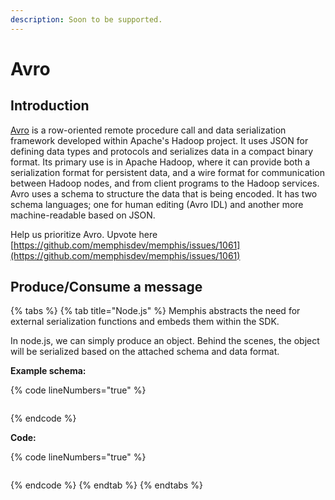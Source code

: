 ```yaml
---
description: Soon to be supported.
---
```


# Avro

## Introduction

[Avro](https://avro.apache.org/) is a row-oriented remote procedure call and data serialization framework developed within Apache's Hadoop project. It uses JSON for defining data types and protocols and serializes data in a compact binary format. Its primary use is in Apache Hadoop, where it can provide both a serialization format for persistent data, and a wire format for communication between Hadoop nodes, and from client programs to the Hadoop services. Avro uses a schema to structure the data that is being encoded. It has two schema languages; one for human editing (Avro IDL) and another more machine-readable based on JSON.

Help us prioritize Avro. Upvote here [https://github.com/memphisdev/memphis/issues/1061](https://github.com/memphisdev/memphis/issues/1061)

## Produce/Consume a message

{% tabs %}
{% tab title="Node.js" %}
Memphis abstracts the need for external serialization functions and embeds them within the SDK.

In node.js, we can simply produce an object. Behind the scenes, the object will be serialized based on the attached schema and data format.

**Example schema:**

{% code lineNumbers="true" %}
```json
```
{% endcode %}

**Code:**

{% code lineNumbers="true" %}
```javascript
```
{% endcode %}
{% endtab %}
{% endtabs %}
